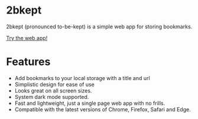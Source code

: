 # 2bkept 

2bkept (pronounced to-be-kept) is a simple web app for storing bookmarks.

[Try the web app!](https://wernjie.github.io/2bkept/)

# Features

- Add bookmarks to your local storage with a title and url 
- Simplistic design for ease of use
- Looks great on all screen sizes.
- System dark mode supported. 
- Fast and lightweight, just a single page web app with no frills.
- Compatible with the latest versions of Chrome, Firefox, Safari and Edge.

